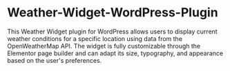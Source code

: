 # Weather-Widget-WordPress-Plugin
This Weather Widget plugin for WordPress allows users to display current weather conditions for a specific location using data from the OpenWeatherMap API. The widget is fully customizable through the Elementor page builder and can adapt its size, typography, and appearance based on the user's preferences.
